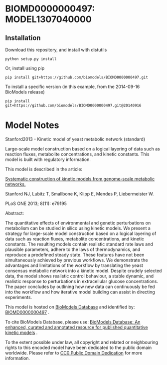 # BIOMD0000000497: MODEL1307040000

## Installation

Download this repository, and install with distutils

`python setup.py install`

Or, install using pip

`pip install git+https://github.com/biomodels/BIOMD0000000497.git`

To install a specific version (in this example, from the 2014-09-16 BioModels release)

`pip install git+https://github.com/biomodels/BIOMD0000000497.git@20140916`


# Model Notes


Stanford2013 - Kinetic model of yeast metabolic network (standard)

Large-scale model construction based on a logical layering of data such as
reaction fluxes, metabolite concentrations, and kinetic constants. This model
is built with regulatory information.

This model is described in the article:

[Systematic construction of kinetic models from genome-scale metabolic
networks.](http://identifiers.org/pubmed/24324546)

Stanford NJ, Lubitz T, Smallbone K, Klipp E, Mendes P, Liebermeister W.

PLoS ONE 2013; 8(11): e79195

Abstract:

The quantitative effects of environmental and genetic perturbations on
metabolism can be studied in silico using kinetic models. We present a
strategy for large-scale model construction based on a logical layering of
data such as reaction fluxes, metabolite concentrations, and kinetic
constants. The resulting models contain realistic standard rate laws and
plausible parameters, adhere to the laws of thermodynamics, and reproduce a
predefined steady state. These features have not been simultaneously achieved
by previous workflows. We demonstrate the advantages and limitations of the
workflow by translating the yeast consensus metabolic network into a kinetic
model. Despite crudely selected data, the model shows realistic control
behaviour, a stable dynamic, and realistic response to perturbations in
extracellular glucose concentrations. The paper concludes by outlining how new
data can continuously be fed into the workflow and how iterative model
building can assist in directing experiments.

This model is hosted on [BioModels Database](http://www.ebi.ac.uk/biomodels/)
and identified by:
[BIOMD0000000497](http://identifiers.org/biomodels.db/BIOMD0000000497) .

To cite BioModels Database, please use: [BioModels Database: An enhanced,
curated and annotated resource for published quantitative kinetic
models](http://identifiers.org/pubmed/20587024) .

To the extent possible under law, all copyright and related or neighbouring
rights to this encoded model have been dedicated to the public domain
worldwide. Please refer to [CC0 Public Domain
Dedication](http://creativecommons.org/publicdomain/zero/1.0/) for more
information.


